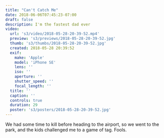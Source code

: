 ```yaml
---
title: "Can't Catch Me"
date: 2018-06-06T07:45:23-07:00
draft: false
description: I'm the fastest dad ever
video:
  url: 's3/video/2018-05-28-20-39-52.mp4'
  preview: 's3/previews/2018-05-28-20-39-52.jpg'
  thumb: 's3/thumbs/2018-05-28-20-39-52.jpg'
  created: 2018-05-28 20:39:52
  exif:
    make: 'Apple'
    model: 'iPhone SE'
    lens: ''
    iso: ''
    aperture: ''
    shutter_speed: ''
    focal_length: ''
  title: ''
  caption: ''
  controls: true
  duration: 29
  poster: 's3/posters/2018-05-28-20-39-52.jpg'
---
```


We had some time to kill before heading to the airport, so we went to the park, and the kids challenged me to a game of tag. Fools.
